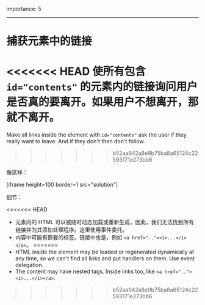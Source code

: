 importance: 5

---

# 捕获元素中的链接

<<<<<<< HEAD
使所有包含 `id="contents"` 的元素内的链接询问用户是否真的要离开。如果用户不想离开，那就不离开。
=======
Make all links inside the element with `id="contents"` ask the user if they really want to leave. And if they don't then don't follow.
>>>>>>> b52aa942a8e9b75ba8a65124c22593171e273bb6

像这样：

[iframe height=100 border=1 src="solution"]

细节：

<<<<<<< HEAD
- 元素内的 HTML 可以被随时动态加载或重新生成，因此，我们无法找到所有链接并为其添加处理程序。这里使用事件委托。
- 内容中可能有嵌套的标签。链接中也是，例如 `<a href=".."><i>...</i></a>`。
=======
- HTML inside the element may be loaded or regenerated dynamically at any time, so we can't find all links and put handlers on them. Use event delegation.
- The content may have nested tags. Inside links too, like `<a href=".."><i>...</i></a>`.
>>>>>>> b52aa942a8e9b75ba8a65124c22593171e273bb6
